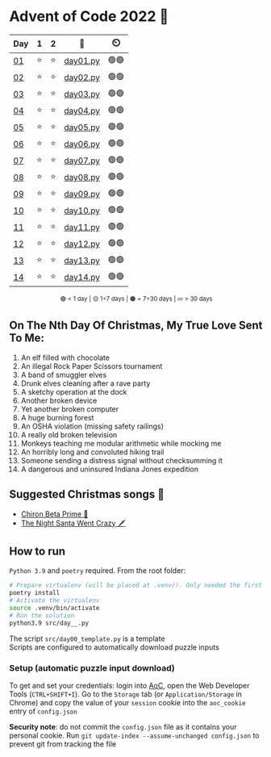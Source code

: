 # Advent of Code 2022 🎄

<div align="center">

| Day                                         | 1   | 2   | 📃                           | ⏲️   |
| ------------------------------------------- | :-: | :-: | :--------------------------: | :--: |
| [01](https://adventofcode.com/2022/day/1)   | ⭐  | ⭐  | [day01.py](src/day01.py)     | 🟢🟢 |
| [02](https://adventofcode.com/2022/day/2)   | ⭐  | ⭐  | [day02.py](src/day02.py)     | 🟢🟢 |
| [03](https://adventofcode.com/2022/day/3)   | ⭐  | ⭐  | [day03.py](src/day03.py)     | 🟢🟢 |
| [04](https://adventofcode.com/2022/day/4)   | ⭐  | ⭐  | [day04.py](src/day04.py)     | 🟢🟢 |
| [05](https://adventofcode.com/2022/day/5)   | ⭐  | ⭐  | [day05.py](src/day05.py)     | 🟢🟢 |
| [06](https://adventofcode.com/2022/day/6)   | ⭐  | ⭐  | [day06.py](src/day06.py)     | 🟢🟢 |
| [07](https://adventofcode.com/2022/day/7)   | ⭐  | ⭐  | [day07.py](src/day07.py)     | 🟢🟢 |
| [08](https://adventofcode.com/2022/day/8)   | ⭐  | ⭐  | [day08.py](src/day08.py)     | 🟢🟢 |
| [09](https://adventofcode.com/2022/day/9)   | ⭐  | ⭐  | [day09.py](src/day09.py)     | 🟢🟢 |
| [10](https://adventofcode.com/2022/day/10)  | ⭐  | ⭐  | [day10.py](src/day10.py)     | 🟢🟢 |
| [11](https://adventofcode.com/2022/day/11)  | ⭐  | ⭐  | [day11.py](src/day11.py)     | 🟢🟢 |
| [12](https://adventofcode.com/2022/day/12)  | ⭐  | ⭐  | [day12.py](src/day12.py)     | 🟢🟢 |
| [13](https://adventofcode.com/2022/day/13)  | ⭐  | ⭐  | [day13.py](src/day13.py)     | 🟢🟢 |
| [14](https://adventofcode.com/2022/day/14)  | ⭐  | ⭐  | [day14.py](src/day14.py)     | 🟢🟢 |

<sub>🟢 < 1 day | 🟡 1÷7 days | 🟠 = 7÷30 days | 💤 > 30 days</sub>

</div>

## On The Nth Day Of Christmas, My True Love Sent To Me:

1. An elf filled with chocolate
2. An illegal Rock Paper Scissors tournament
3. A band of smuggler elves
4. Drunk elves cleaning after a rave party
5. A sketchy operation at the dock
6. Another broken device
7. Yet another broken computer
8. A huge burning forest
9. An OSHA violation (missing safety railings)
10. A really old broken television
11. Monkeys teaching me modular arithmetic while mocking me
12. An horribly long and convoluted hiking trail
13. Someone sending a distress signal without checksumming it
14. A dangerous and uninsured Indiana Jones expedition

## Suggested Christmas songs 🔔

- [Chiron Beta Prime 🤖](https://www.youtube.com/watch?v=LUoDmRM2aJ0)
- [The Night Santa Went Crazy 🗡️](https://www.youtube.com/watch?v=0FJU4GrXztE)

## How to run

`Python 3.9` and `poetry` required. From the root folder:

````bash
# Prepare virtualenv (will be placed at .venv/). Only needed the first time
poetry install
# Activate the virtualenv
source .venv/bin/activate
# Run the solution
python3.9 src/day__.py
````

The script `src/day00_template.py` is a template  
Scripts are configured to automatically download puzzle inputs

### Setup (automatic puzzle input download)

To get and set your credentials: login into [AoC](https://adventofcode.com/), open the Web Developer Tools (`CTRL+SHIFT+I`). Go to the `Storage` tab (or `Application/Storage` in Chrome) and copy the value of your `session` cookie into the `aoc_cookie` entry of `config.json`

**Security note**: do not commit the `config.json` file as it contains your personal cookie. Run `git update-index --assume-unchanged config.json` to prevent git from tracking the file
